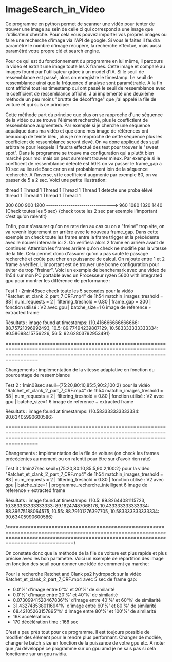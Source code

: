 # ImageSearch_in_Video
Ce programme en python permet de scanner une vidéo pour tenter de trouver une image au sein de celle ci qui correspond a une image que l'utilisateur cherche. Pour cela vous pouvez importer vos propres images ou faire une recherche d'image via l'API de google. Si vous le faites il faudra paramétré le nombre d'image récupéré, la recherche effectué, mais aussi paramétré votre propre clé et search engine.

Pour ce qui est du fonctionnement du programme en lui même, il parcours la vidéo et extrait une image toute les X frames. Cette image et comparé au images fourni par l'utilisateur grâce à un model d'IA. Si le seuil de ressemblance est passé, alors on enregistre le timestamp. Le seuil de ressemblance ainsi que la fréquence d'analyse sont paramétrable. A la fin sont affiché tout les timestamp qui ont passé le seuil de ressemblance avec le coefficient de ressemblance affiché.
J'ai implémenté une deuxième méthode un peu moins "bruttte de décoffrage" que j'ai appelé la file de voiture et qui suis ce principe:

Cette méthode part du principe que plus on se rapproche d'une séquence de la vidéo ou se trouve l'élément recherché, plus le coeffictient de ressemblance augmentera. Par exemple si je cherche une séquence aquatique dans ma vidéo et que donc mes image de références ont beaucoup de teinte bleu, plus je me repproche de cette séquence plus les coefficient de ressemblance seront élevé. On va donc appliqué des seuil arbitraire pour lesquels il faudra effectué des test pour trouver le "sweet spot". Dans le programme se trouve ma configuration qui a plutôt bien marché pour moi mais on peut surement trouver mieux. Par exemple si le coefficent de ressemblance detecté est 50% on va passer le frame_gap a 10 sec au lieu de 5sec car on est probablement loin de la séquence recherché. A l'inverse, si le coefficient augmente par exemple 80, on va passer de 5 a 2 sec. Voici une petite illustration:

thread 1   Thread 1	Thread 1	Thread 1       Thread 1 detecte une proba élévé	          thread 1   Thread 1	Thread 1	Thread 1
   
   300	      600 	   900		   1200		-------------------------------->	    960	      1080        1320		  1440
		{Check toutes les 5 sec}		{check toute les 2 sec par exemple
							l'important c'est qu'on ralentit}

Enfin, pour s'assurer qu'on ne rate rien au cas ou on a "freiné" trop vite, on va revenir légèrement en arrière avec le nouveau frame_gap.
Dans cette exemple on check toute les frame entre la frame trigger et la précédente avec le nouvel intervalle ici 2. On verifiera alors 2 frame en arrière avant de continuer. Attention les frames arrière qu'on check ne modifie pas la vitesse de la file.
Cela permet donc d'assurer qu'on a pas sauté le passage recherché et coûte peu cher en puissance de calcul. On rajoute entre 1 et 2 frame a vérifier. L'important est de trouver une bonne configuration pour éviter de trop "freiner".
Voici un exemple de benchemark avec une video de 1h54 sur mon PC portable avec un Processeur ryzen 5600 with integrated gpu pour montrer les différence de performance : 

Test 1 : 2min48sec  check toute les 5 secondes pour la vidéo "Ratchet_et_clank_2_part_7_CRF.mp4" de 1h54
matchin_images_treshold = 88 | num_requests = 2 | filtering_treshold = 0.80 | frame_gap = 300 | fonction utilisé : V2 avec gpu | batche_size=1
6 image de reference + extracted frame

Résultats : image found at timestamps: {10.416666666666666: 88.75721096992493, 10.5: 89.77494239807129, 10.583333333333334: 90.58698415756226, 56.5: 92.62803792953491}

=============================================================================================================================================================================

Changements : implémentation de la vitesse adaptative en fonction du pourcentage de ressemblance

Test 2 : 1min08sec  seuil={75:20,80:10,85:5,90:2,100:2}  pour la vidéo "Ratchet_et_clank_2_part_7_CRF.mp4" de 1h54
matchin_images_treshold = 88 | num_requests = 2 | filtering_treshold = 0.80 | fonction utilisé : V2 avec gpu | batche_size=1 
6 image de reference + extracted frame

Résultats : image found at timestamps: {10.583333333333334: 90.63405990600586}

=============================================================================================================================================================================

Changements : implémentation de la file de voiture (on check les frames précédentes au moment ou on ralentit pour être sur d'avoir rien raté)

Test 3 : 1min27sec  seuil={75:20,80:10,85:5,90:2,100:2}  pour la vidéo "Ratchet_et_clank_2_part_7_CRF.mp4" de 1h54
matchin_images_treshold = 88 | num_requests = 2 | filtering_treshold = 0.80 | fonction utilisé : V2 avec gpu | batche_size=1 | programme_recherche_intelligent
6 image de reference + extracted frame

Résultats : image found at timestamps: {10.5: 89.82644081115723, 10.383333333333333: 89.16247487068176, 10.433333333333334: 88.39675188064575, 10.55: 88.79101276397705, 10.583333333333334: 90.63405990600586}

/*========================================================================================================================================================================================*/

On constate donc que la méthode de la file de voiture est plus rapide et plus précise avec les bon paramètre. Voici un exemple de répartition des image en fonction des seuil pour donner une idée de comment ça marche:

Pour la recherche Ratchet and Clank ps2 hydropack sur la vidéo Ratchet_et_clank_2_part_7_CRF.mp4 avec 5 sec de frame gap:

- 0.0'%' d'image entre 0'%' et 20'%' de similarité
- 0.0'%' d'image entre 20'%' et 40'%' de similarité
- 0.07309941520467836'%' d'image entre 40'%' et 60'%' de similarité
- 31.432748538011694'%' d'image entre 60'%' et 80'%' de similarité
- 68.42105263157895'%' d'image entre 80'%' et 100'%' de similarité
- 168 accélérations
- 170 décélération
time : 168 sec

C'est a peu près tout pour ce programme. Il est toujours possible de modifier des élément pour le rendre plus performant. Changer de modèle, changer le batch_size en fonction de la puissance de votre gpu etc. A noter que j'ai développé ce programme sur un gpu amd je ne sais pas si cela fonctionne sur un gpu nvidia.
